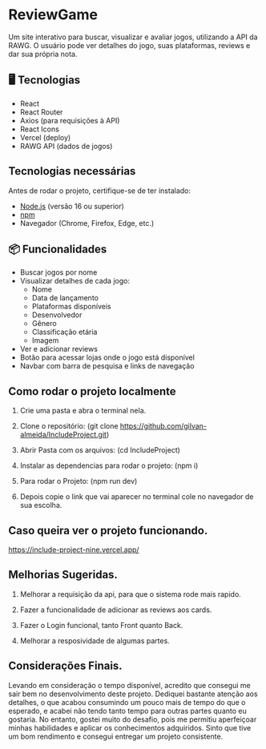 # ReviewGame

Um site interativo para buscar, visualizar e avaliar jogos, utilizando a API da RAWG. O usuário pode ver detalhes do jogo, suas plataformas, reviews e dar sua própria nota.

## 🖥️ Tecnologias

- React
- React Router
- Axios (para requisições à API)
- React Icons
- Vercel (deploy)
- RAWG API (dados de jogos)
  
## Tecnologias necessárias

Antes de rodar o projeto, certifique-se de ter instalado:

- [Node.js](https://nodejs.org/) (versão 16 ou superior)
- [npm](https://www.npmjs.com/)
- Navegador (Chrome, Firefox, Edge, etc.)

## 📦 Funcionalidades

- Buscar jogos por nome
- Visualizar detalhes de cada jogo:
  - Nome
  - Data de lançamento
  - Plataformas disponíveis
  - Desenvolvedor
  - Gênero
  - Classificação etária
  - Imagem 
- Ver e adicionar reviews
- Botão para acessar lojas onde o jogo está disponível
- Navbar com barra de pesquisa e links de navegação

## Como rodar o projeto localmente

1. Crie uma pasta e abra o terminal nela.
   
2. Clone o repositório:
   (git clone https://github.com/gilvan-almeida/IncludeProject.git)
   
3. Abrir Pasta com os arquivos:
   (cd IncludeProject)
   
4. Instalar as dependencias para rodar o projeto:
   (npm i)
   
5. Para rodar o Projeto:
   (npm run dev)
   
6. Depois copie o link que vai aparecer no terminal cole no navegador de sua escolha.

## Caso queira ver o projeto funcionando.
  https://include-project-nine.vercel.app/

## Melhorias Sugeridas.

1.  Melhorar a requisição da api, para que o sistema rode mais rapido.
   
3.  Fazer a funcionalidade de adicionar as reviews aos cards.

4.  Fazer o Login funcional, tanto Front quanto Back.

5.  Melhorar a resposividade de algumas partes.
   
## Considerações Finais.
  Levando em consideração o tempo disponível, acredito que consegui me sair bem no desenvolvimento deste projeto. Dediquei bastante atenção aos detalhes, o que acabou consumindo um pouco mais de tempo do que o esperado, e acabei não tendo tanto tempo para outras partes quanto eu gostaria. No entanto, gostei muito do desafio, pois me permitiu aperfeiçoar minhas habilidades e aplicar os conhecimentos adquiridos. Sinto que tive um bom rendimento e consegui entregar um projeto consistente.

